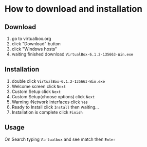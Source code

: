 # How to download and installation

## Download

1. go to virtualbox.org
2. click "Download" button
3. click "Windows hosts"
4. waiting finished download `VirtualBox-6.1.2-135663-Win.exe`

## Installation

1. double click `VirtualBox-6.1.2-135663-Win.exe`
2. Welcome screen click `Next`
3. Custom Setup click `Next`
4. Custom Setup(choose options) click `Next`
5. Warning :Network Interfaces click `Yes`
6. Ready to Install click `Install` then waiting...
7. Installation is complete click `Finish`

## Usage

On Search typing `Virtualbox` and see match then `Enter`

